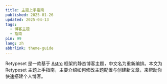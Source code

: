 ```yaml
---
title: 主题上手指南
published: 2025-01-26
updated: 2025-04-13
tags:
  - 博客主题
  - 指南
pin: 99
lang: zh
abbrlink: theme-guide
---
```


Retypeset 是一款基于 [Astro](https://astro.build/) 框架的静态博客主题，中文名为重新编排。本文为 Retypeset 主题上手指南，主要介绍如何修改主题配置与创建新文章，来帮助你快速搭建个人博客。
